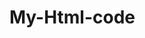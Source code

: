 # My-Html-code
<!DOCTYPE html>
<html lang="en">
<head>
    <meta charset="UTF-8">
    <meta name="viewport" content="width=device-width, initial-scale=1.0">
    <title>Iphone</title>
    <link rel="stylesheet" href="https://cdnjs.cloudflare.com/ajax/libs/font-awesome/6.5.2/css/all.min.css" />
    <style>
        *{
            margin: 0;
            padding: 0;
        }
        main{
            height: 699px;
            width: 368px;
            margin: 5px;
            border: 5px solid rgb(240, 181, 191);
            border-radius: 54px;
            border-style: groove;
            position: absolute;
        }
        section{
            height: 670px;
            width: 340px;
            background-image: url("wallpaper.jpg");
            border: 15px solid black;
            border-radius: 50px;

        }
        nav{
            height: 30px;
            width: 100%;
            display: flex;
            margin-top: 07px;
        }
        #iland{
            height: 30px;
            width: 140px;
            background-color: black;
            margin-left: 98px;
            
            border-radius: 70px;
            
        }
        #bar{
            height: 5px;
            width: 200px;
            background-color: rgb(246, 244, 244);
            margin-top: 20px;
            margin-left: 70px;
            border-radius: 7px;
        }
        #icon{
            color: aliceblue;
            margin-top: 6px;
            margin-left: 10px;
        }
        #icon i{
            margin-left: 5px;
        }
        #date{
            height: 30px;
            width: 100%;
            margin-top: 30px;
            text-align: center;
            font-size: 20px;
            font-weight: 550;
            font-family: 'Lucida Sans', 'Lucida Sans Regular', 'Lucida Grande', 'Lucida Sans Unicode', Geneva, Verdana, sans-serif;
            color: white;
        }
        #time{
            height: 60px;
            width: 100%;
            font-size: 60px;
            font-family: 'Lucida Sans', 'Lucida Sans Regular', 'Lucida Grande', 'Lucida Sans Unicode', Geneva, Verdana, sans-serif;
            font-weight: 600;
            margin-left: 110px;
            color: white;
        }
        footer{
            margin-top: 420px;
            display: flex;
            
        }
        #torch{
            margin-left: 20px;
            
        }
        #torch img{
            border: 1px solid black;
            border-style: transparent;
            border-radius: 100px;
        }
        #text{
            color: white;
            font-family: 'Lucida Sans', 'Lucida Sans Regular', 'Lucida Grande', 'Lucida Sans Unicode', Geneva, Verdana, sans-serif;
            margin-left: 20px;
            margin-top: 35px;
            
            
        }
        #camera{
            margin-left: 20px;
        }
        #camera img{
            border: 1px solid black;
            border-style: transparent;
            border-radius: 100px;

        }

    </style>
</head>
<body>
    <main>
        <section>
        <nav id="nav">
            <div id="iland">

            </div>
            <div id="icon">
                <i class="fa-solid fa-signal"></i>
                <i class="fa-solid fa-wifi"></i>
                <i class="fa-solid fa-battery-half"></i>

            </div>
        </nav>
        <div id="date">
            <p>Monday, June 5</p>
        </div>
        <div id="time">
            <p>9:41</p>

        </div>
        <footer>
            <span id="torch">
                <img src="torch.png" height="50" width="50">
            </span>
            <span id="text">
                <p>Swipe up to unlock</p>
            </span>
            <span id="camera">
                <img src="camera.png" height="50px" width="50">
            </span>
        </footer>

            <div id="bar">

            </div>

        </section>

    </main>

    
</body>
</html>
